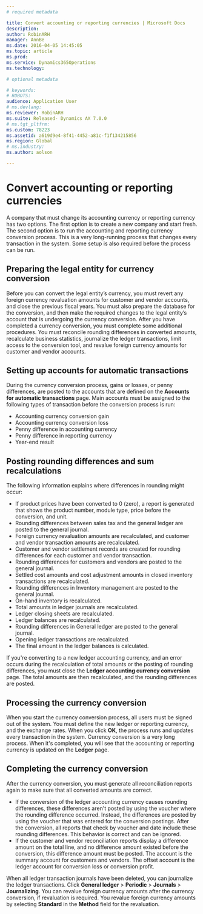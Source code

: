 ```yaml
---
# required metadata

title: Convert accounting or reporting currencies | Microsoft Docs
description: 
author: RobinARH
manager: AnnBe
ms.date: 2016-04-05 14:45:05
ms.topic: article
ms.prod: 
ms.service: Dynamics365Operations
ms.technology: 

# optional metadata

# keywords: 
# ROBOTS: 
audience: Application User
# ms.devlang: 
ms.reviewer: RobinARH
ms.suite: Released- Dynamics AX 7.0.0
# ms.tgt_pltfrm: 
ms.custom: 78223
ms.assetid: a619d9e4-8f41-4452-a81c-f1f134215856
ms.region: Global
# ms.industry: 
ms.author: aolson

---
```


# Convert accounting or reporting currencies



A company that must change its accounting currency or reporting currency has two options. The first option is to create a new company and start fresh. The second option is to run the accounting and reporting currency conversion process. This is a very long-running process that changes every transaction in the system. Some setup is also required before the process can be run.

## Preparing the legal entity for currency conversion
Before you can convert the legal entity’s currency, you must revert any foreign currency revaluation amounts for customer and vendor accounts, and close the previous fiscal years. You must also prepare the database for the conversion, and then make the required changes to the legal entity’s account that is undergoing the currency conversion. After you have completed a currency conversion, you must complete some additional procedures. You must reconcile rounding differences in converted amounts, recalculate business statistics, journalize the ledger transactions, limit access to the conversion tool, and revalue foreign currency amounts for customer and vendor accounts.

## Setting up accounts for automatic transactions
During the currency conversion process, gains or losses, or penny differences, are posted to the accounts that are defined on the **Accounts for automatic transactions** page. Main accounts must be assigned to the following types of transaction before the conversion process is run:

-   Accounting currency conversion gain
-   Accounting currency conversion loss
-   Penny difference in accounting currency
-   Penny difference in reporting currency
-   Year-end result

## Posting rounding differences and sum recalculations
The following information explains where differences in rounding might occur:

-   If product prices have been converted to 0 (zero), a report is generated that shows the product number, module type, price before the conversion, and unit.
-   Rounding differences between sales tax and the general ledger are posted to the general journal.
-   Foreign currency revaluation amounts are recalculated, and customer and vendor transaction amounts are recalculated.
-   Customer and vendor settlement records are created for rounding differences for each customer and vendor transaction.
-   Rounding differences for customers and vendors are posted to the general journal.
-   Settled cost amounts and cost adjustment amounts in closed inventory transactions are recalculated.
-   Rounding differences in Inventory management are posted to the general journal.
-   On-hand inventory is recalculated.
-   Total amounts in ledger journals are recalculated.
-   Ledger closing sheets are recalculated.
-   Ledger balances are recalculated.
-   Rounding differences in General ledger are posted to the general journal.
-   Opening ledger transactions are recalculated.
-   The final amount in the ledger balances is calculated.

If you're converting to a new ledger accounting currency, and an error occurs during the recalculation of total amounts or the posting of rounding differences, you must close the **Ledger accounting currency conversion** page. The total amounts are then recalculated, and the rounding differences are posted.

## Processing the currency conversion
When you start the currency conversion process, all users must be signed out of the system. You must define the new ledger or reporting currency, and the exchange rates. When you click **OK**, the process runs and updates every transaction in the system. Currency conversion is a very long process. When it's completed, you will see that the accounting or reporting currency is updated on the **Ledger** page.

## Completing the currency conversion
After the currency conversion, you must generate all reconciliation reports again to make sure that all converted amounts are correct.

-   If the conversion of the ledger accounting currency causes rounding differences, these differences aren't posted by using the voucher where the rounding difference occurred. Instead, the differences are posted by using the voucher that was entered for the conversion postings. After the conversion, all reports that check by voucher and date include these rounding differences. This behavior is correct and can be ignored.
-   If the customer and vendor reconciliation reports display a difference amount on the total line, and no difference amount existed before the conversion, this difference amount must be posted. The account is the summary account for customers and vendors. The offset account is the ledger account for conversion loss or conversion profit.

When all ledger transaction journals have been deleted, you can journalize the ledger transactions. Click **General ledger** &gt; **Periodic** &gt; **Journals** &gt; **Journalizing**. You can revalue foreign currency amounts after the currency conversion, if revaluation is required. You revalue foreign currency amounts by selecting **Standard** in the **Method** field for the revaluation.

